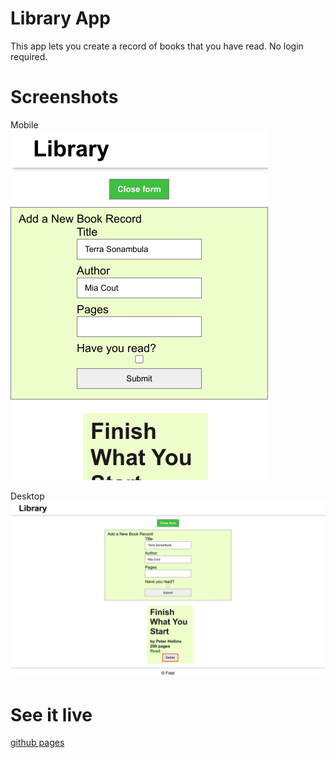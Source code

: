 # Library App
This app lets you create a record of books that you have read. No login required.

# Screenshots
Mobile  
![mobile](./screenshot-mobile.png)

Desktop
![Desktop](./screenshot-desktop.png)

# See it live
[github pages](https://fideldemoz.github.io/library)